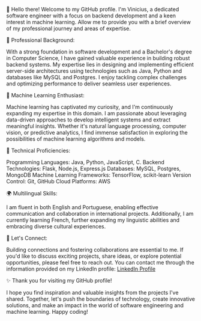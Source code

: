👋 Hello there! Welcome to my GitHub profile. I'm Vinicius, a dedicated software engineer with a focus on backend development and a keen interest in machine learning. Allow me to provide you with a brief overview of my professional journey and areas of expertise.

💼 Professional Background:

With a strong foundation in software development and a Bachelor's degree in Computer Science, I have gained valuable experience in building robust backend systems. My expertise lies in designing and implementing efficient server-side architectures using technologies such as Java, Python and databases like MySQL and Postgres. I enjoy tackling complex challenges and optimizing performance to deliver seamless user experiences.

🤖 Machine Learning Enthusiast:

Machine learning has captivated my curiosity, and I'm continuously expanding my expertise in this domain. I am passionate about leveraging data-driven approaches to develop intelligent systems and extract meaningful insights. Whether it's natural language processing, computer vision, or predictive analytics, I find immense satisfaction in exploring the possibilities of machine learning algorithms and models.

🌟 Technical Proficiencies:

Programming Languages: Java, Python, JavaScript, C.
Backend Technologies: Flask, Node.js, Express.js
Databases: MySQL, Postgres, MongoDB
Machine Learning Frameworks: TensorFlow, scikit-learn
Version Control: Git, GitHub
Cloud Platforms: AWS

🌍 Multilingual Skills:

I am fluent in both English and Portuguese, enabling effective communication and collaboration in international projects. Additionally, I am currently learning French, further expanding my linguistic abilities and embracing diverse cultural experiences.

🤝 Let's Connect:

Building connections and fostering collaborations are essential to me. If you'd like to discuss exciting projects, share ideas, or explore potential opportunities, please feel free to reach out. You can contact me through the information provided on my LinkedIn profile: <a href="linkedin.com/in/vinicius-f-pinto/"  target="_blank">LinkedIn Profile</a>

✨ Thank you for visiting my GitHub profile!

 I hope you find inspiration and valuable insights from the projects I've shared. Together, let's push the boundaries of technology, create innovative solutions, and make an impact in the world of software engineering and machine learning. Happy coding!
